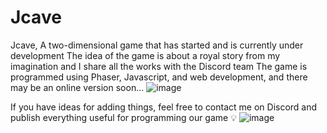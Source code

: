 # Jcave
Jcave, A two-dimensional game that has started and is currently under development The idea of the game is about a royal story from my imagination and I share all the works with the Discord team The game is programmed using Phaser, Javascript, and web development, and there may be an online version soon...
![image](https://user-images.githubusercontent.com/74735976/168589013-06b0ffeb-cb74-412c-bf83-31a29c8b3ebd.png)

If you have ideas for adding things, feel free to contact me on Discord and publish everything useful for programming our game 💡
![image](https://user-images.githubusercontent.com/74735976/168589248-4fb1f07c-c8fe-4e9f-a6ad-6e30962b007d.png)
